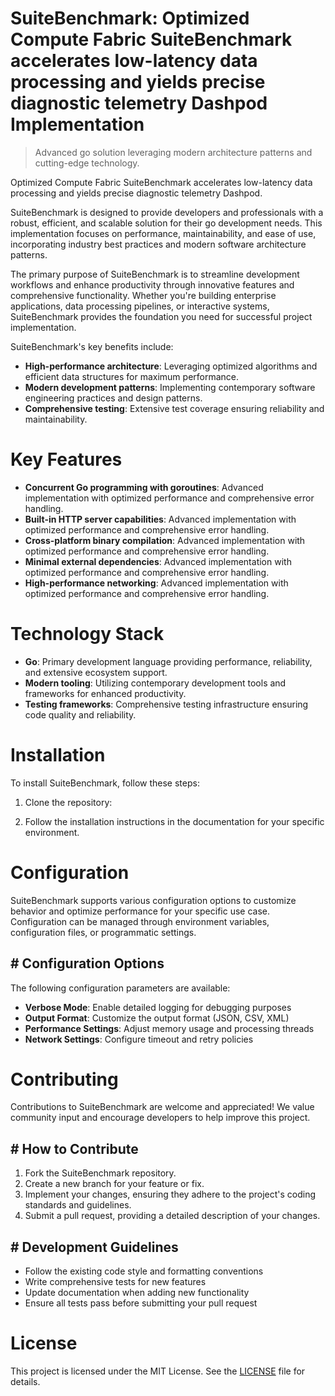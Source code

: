 <!-- fallback_SuiteBenchmark_20250804222809_33131 -->

# SuiteBenchmark: Optimized Compute Fabric SuiteBenchmark accelerates low-latency data processing and yields precise diagnostic telemetry Dashpod Implementation
> Advanced go solution leveraging modern architecture patterns and cutting-edge technology.

Optimized Compute Fabric SuiteBenchmark accelerates low-latency data processing and yields precise diagnostic telemetry Dashpod.

SuiteBenchmark is designed to provide developers and professionals with a robust, efficient, and scalable solution for their go development needs. This implementation focuses on performance, maintainability, and ease of use, incorporating industry best practices and modern software architecture patterns.

The primary purpose of SuiteBenchmark is to streamline development workflows and enhance productivity through innovative features and comprehensive functionality. Whether you're building enterprise applications, data processing pipelines, or interactive systems, SuiteBenchmark provides the foundation you need for successful project implementation.

SuiteBenchmark's key benefits include:

* **High-performance architecture**: Leveraging optimized algorithms and efficient data structures for maximum performance.
* **Modern development patterns**: Implementing contemporary software engineering practices and design patterns.
* **Comprehensive testing**: Extensive test coverage ensuring reliability and maintainability.

# Key Features

* **Concurrent Go programming with goroutines**: Advanced implementation with optimized performance and comprehensive error handling.
* **Built-in HTTP server capabilities**: Advanced implementation with optimized performance and comprehensive error handling.
* **Cross-platform binary compilation**: Advanced implementation with optimized performance and comprehensive error handling.
* **Minimal external dependencies**: Advanced implementation with optimized performance and comprehensive error handling.
* **High-performance networking**: Advanced implementation with optimized performance and comprehensive error handling.

# Technology Stack

* **Go**: Primary development language providing performance, reliability, and extensive ecosystem support.
* **Modern tooling**: Utilizing contemporary development tools and frameworks for enhanced productivity.
* **Testing frameworks**: Comprehensive testing infrastructure ensuring code quality and reliability.

# Installation

To install SuiteBenchmark, follow these steps:

1. Clone the repository:


2. Follow the installation instructions in the documentation for your specific environment.

# Configuration

SuiteBenchmark supports various configuration options to customize behavior and optimize performance for your specific use case. Configuration can be managed through environment variables, configuration files, or programmatic settings.

## # Configuration Options

The following configuration parameters are available:

* **Verbose Mode**: Enable detailed logging for debugging purposes
* **Output Format**: Customize the output format (JSON, CSV, XML)
* **Performance Settings**: Adjust memory usage and processing threads
* **Network Settings**: Configure timeout and retry policies

# Contributing

Contributions to SuiteBenchmark are welcome and appreciated! We value community input and encourage developers to help improve this project.

## # How to Contribute

1. Fork the SuiteBenchmark repository.
2. Create a new branch for your feature or fix.
3. Implement your changes, ensuring they adhere to the project's coding standards and guidelines.
4. Submit a pull request, providing a detailed description of your changes.

## # Development Guidelines

* Follow the existing code style and formatting conventions
* Write comprehensive tests for new features
* Update documentation when adding new functionality
* Ensure all tests pass before submitting your pull request

# License

This project is licensed under the MIT License. See the [LICENSE](https://github.com/coralnws/SuiteBenchmark/blob/main/LICENSE) file for details.
